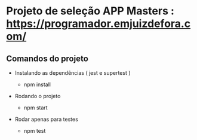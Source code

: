 # Projeto de seleção APP Masters : https://programador.emjuizdefora.com/

## Comandos do projeto

- Instalando as dependências ( jest e supertest )
  - npm install


- Rodando o projeto 
  - npm start 


- Rodar apenas para testes
  - npm test

